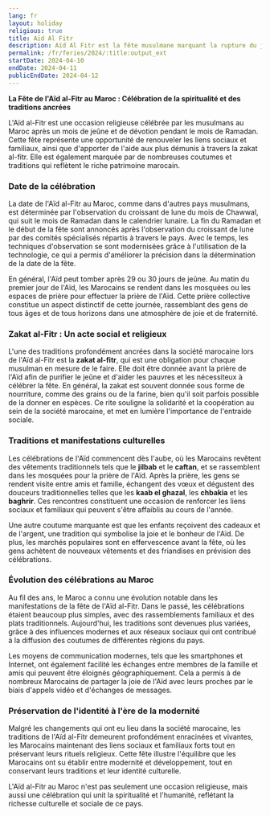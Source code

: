 ```yaml
---
lang: fr
layout: holiday
religious: true
title: Aïd Al Fitr
description: Aïd Al Fitr est la fête musulmane marquant la rupture du jeûne du mois de ramadan. Elle est célébrée le premier jour du mois de chawwal.
permalink: /fr/feries/2024/:title:output_ext
startDate: 2024-04-10
endDate: 2024-04-11
publicEndDate: 2024-04-12
---
```

**La Fête de l'Aïd al-Fitr au Maroc : Célébration de la spiritualité et des traditions ancrées**

L'Aïd al-Fitr est une occasion religieuse célébrée par les musulmans au Maroc après un mois de jeûne et de dévotion pendant le mois de Ramadan. Cette fête représente une opportunité de renouveler les liens sociaux et familiaux, ainsi que d'apporter de l'aide aux plus démunis à travers la zakat al-fitr. Elle est également marquée par de nombreuses coutumes et traditions qui reflètent le riche patrimoine marocain.

### Date de la célébration
La date de l'Aïd al-Fitr au Maroc, comme dans d'autres pays musulmans, est déterminée par l'observation du croissant de lune du mois de Chawwal, qui suit le mois de Ramadan dans le calendrier lunaire. La fin du Ramadan et le début de la fête sont annoncés après l'observation du croissant de lune par des comités spécialisés répartis à travers le pays. Avec le temps, les techniques d'observation se sont modernisées grâce à l'utilisation de la technologie, ce qui a permis d'améliorer la précision dans la détermination de la date de la fête.

En général, l'Aïd peut tomber après 29 ou 30 jours de jeûne. Au matin du premier jour de l'Aïd, les Marocains se rendent dans les mosquées ou les espaces de prière pour effectuer la prière de l'Aïd. Cette prière collective constitue un aspect distinctif de cette journée, rassemblant des gens de tous âges et de tous horizons dans une atmosphère de joie et de fraternité.

### Zakat al-Fitr : Un acte social et religieux
L'une des traditions profondément ancrées dans la société marocaine lors de l'Aïd al-Fitr est la **zakat al-fitr**, qui est une obligation pour chaque musulman en mesure de le faire. Elle doit être donnée avant la prière de l'Aïd afin de purifier le jeûne et d'aider les pauvres et les nécessiteux à célébrer la fête. En général, la zakat est souvent donnée sous forme de nourriture, comme des grains ou de la farine, bien qu'il soit parfois possible de la donner en espèces. Ce rite souligne la solidarité et la coopération au sein de la société marocaine, et met en lumière l'importance de l'entraide sociale.

### Traditions et manifestations culturelles
Les célébrations de l'Aïd commencent dès l'aube, où les Marocains revêtent des vêtements traditionnels tels que le **jilbab** et le **caftan**, et se rassemblent dans les mosquées pour la prière de l'Aïd. Après la prière, les gens se rendent visite entre amis et famille, échangent des vœux et dégustent des douceurs traditionnelles telles que les **kaab el ghazal**, les **chbakia** et les **baghrir**. Ces rencontres constituent une occasion de renforcer les liens sociaux et familiaux qui peuvent s'être affaiblis au cours de l'année.

Une autre coutume marquante est que les enfants reçoivent des cadeaux et de l'argent, une tradition qui symbolise la joie et le bonheur de l'Aïd. De plus, les marchés populaires sont en effervescence avant la fête, où les gens achètent de nouveaux vêtements et des friandises en prévision des célébrations.

### Évolution des célébrations au Maroc
Au fil des ans, le Maroc a connu une évolution notable dans les manifestations de la fête de l'Aïd al-Fitr. Dans le passé, les célébrations étaient beaucoup plus simples, avec des rassemblements familiaux et des plats traditionnels. Aujourd'hui, les traditions sont devenues plus variées, grâce à des influences modernes et aux réseaux sociaux qui ont contribué à la diffusion des coutumes de différentes régions du pays.

Les moyens de communication modernes, tels que les smartphones et Internet, ont également facilité les échanges entre membres de la famille et amis qui peuvent être éloignés géographiquement. Cela a permis à de nombreux Marocains de partager la joie de l'Aïd avec leurs proches par le biais d'appels vidéo et d'échanges de messages.

### Préservation de l'identité à l'ère de la modernité
Malgré les changements qui ont eu lieu dans la société marocaine, les traditions de l'Aïd al-Fitr demeurent profondément enracinées et vivantes, les Marocains maintenant des liens sociaux et familiaux forts tout en préservant leurs rituels religieux. Cette fête illustre l'équilibre que les Marocains ont su établir entre modernité et développement, tout en conservant leurs traditions et leur identité culturelle.

L'Aïd al-Fitr au Maroc n'est pas seulement une occasion religieuse, mais aussi une célébration qui unit la spiritualité et l'humanité, reflétant la richesse culturelle et sociale de ce pays.
